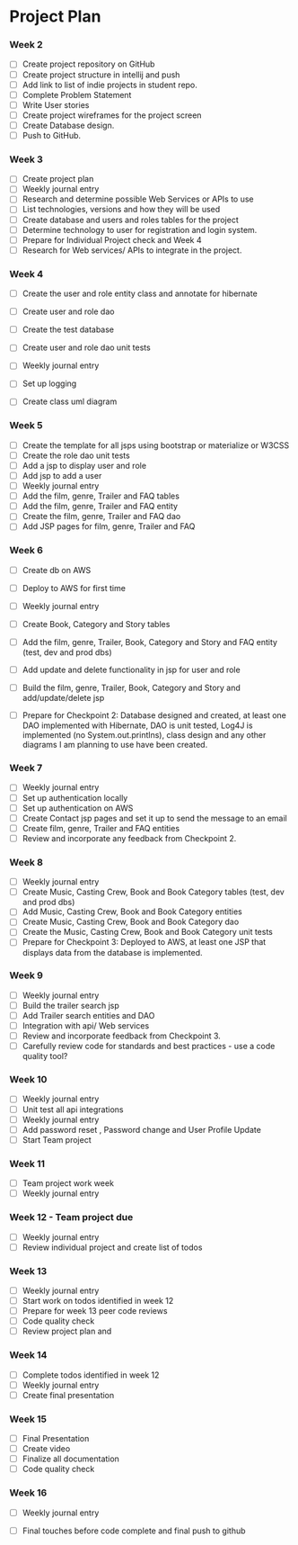 # Project Plan

### Week 2
- [ ] Create project repository on GitHub
- [ ] Create project structure in intellij and push
- [ ] Add link to list of indie projects in student repo.
- [ ] Complete Problem Statement
- [ ] Write User stories
- [ ] Create project wireframes for the project screen
- [ ] Create Database design.
- [ ] Push to GitHub.

### Week 3
- [ ] Create project plan
- [ ] Weekly journal entry
- [ ] Research and determine possible Web Services or APIs to use
- [ ] List technologies, versions and how they will be used
- [ ] Create database and users and roles tables for the project
- [ ] Determine technology to user for registration and login system.
- [ ] Prepare for Individual Project check and Week 4
- [ ] Research for Web services/ APIs to integrate in the project.

### Week 4
- [ ] Create the user and role entity class and annotate for hibernate
- [ ] Create user and role dao
- [ ] Create the test database
- [ ] Create user and role dao unit tests
- [ ] Weekly journal entry
- [ ] Set up logging
- [ ] Create class uml diagram


### Week 5

- [ ] Create the template for all jsps using bootstrap or materialize or W3CSS
- [ ] Create the role dao unit tests
- [ ] Add a jsp to display user and role
- [ ] Add jsp to add a user
- [ ] Weekly journal entry
- [ ] Add the film, genre, Trailer and FAQ  tables
- [ ] Add the film, genre, Trailer and FAQ  entity
- [ ] Create the film, genre, Trailer and FAQ dao
- [ ] Add JSP pages for film, genre, Trailer and FAQ

### Week 6
- [ ] Create db on AWS
- [ ] Deploy to AWS for first time
- [ ] Weekly journal entry
- [ ] Create Book, Category and Story tables
- [ ] Add the film, genre, Trailer, Book, Category and Story and FAQ entity (test, dev and prod dbs)
- [ ] Add update and delete functionality in jsp for user and role
- [ ] Build the film, genre, Trailer, Book, Category and Story and add/update/delete jsp
- [ ] Prepare for Checkpoint 2: Database designed and created, at least one DAO implemented with Hibernate, DAO is unit tested, Log4J is implemented (no System.out.printlns), class design and any other diagrams I am planning to use have been created.


### Week 7

- [ ] Weekly journal entry
- [ ] Set up authentication locally
- [ ] Set up authentication on AWS
- [ ] Create Contact jsp pages and set it up to send the message to an email
- [ ] Create film, genre, Trailer and FAQ entities
- [ ] Review and incorporate any feedback from Checkpoint 2.

### Week 8

- [ ] Weekly journal entry
- [ ] Create Music, Casting Crew, Book and Book Category tables (test, dev and prod dbs)
- [ ] Add Music, Casting Crew, Book and Book Category entities
- [ ] Create Music, Casting Crew, Book and Book Category dao
- [ ] Create the Music, Casting Crew, Book and Book Category unit tests
- [ ] Prepare for Checkpoint 3: Deployed to AWS, at least one JSP that displays data from the database is implemented.

### Week 9
- [ ] Weekly journal entry
- [ ] Build the trailer search jsp
- [ ] Add Trailer search entities and DAO
- [ ] Integration with api/ Web services
- [ ] Review and incorporate feedback from Checkpoint 3.
- [ ] Carefully review code for standards and best practices - use a code quality tool?
### Week 10
- [ ] Weekly journal entry
- [ ] Unit test all api integrations
- [ ] Weekly journal entry
- [ ] Add password reset , Password change and User Profile Update
- [ ] Start Team project

### Week 11
- [ ]  Team project work week
- [ ] Weekly journal entry

### Week 12 - Team project due
- [ ] Weekly journal entry
- [ ] Review individual project and create list of todos

### Week 13
- [ ] Weekly journal entry
- [ ] Start work on  todos identified in week 12
- [ ] Prepare for week 13 peer code reviews
- [ ] Code quality check
- [ ] Review project plan and

### Week 14
- [ ] Complete todos identified in week 12
- [ ] Weekly journal entry
- [ ] Create final presentation

### Week 15
- [ ] Final Presentation
- [ ] Create video
- [ ] Finalize all documentation
- [ ] Code quality check

### Week 16
- [ ] Weekly journal entry
- [ ] Final touches before code complete and final push to github







